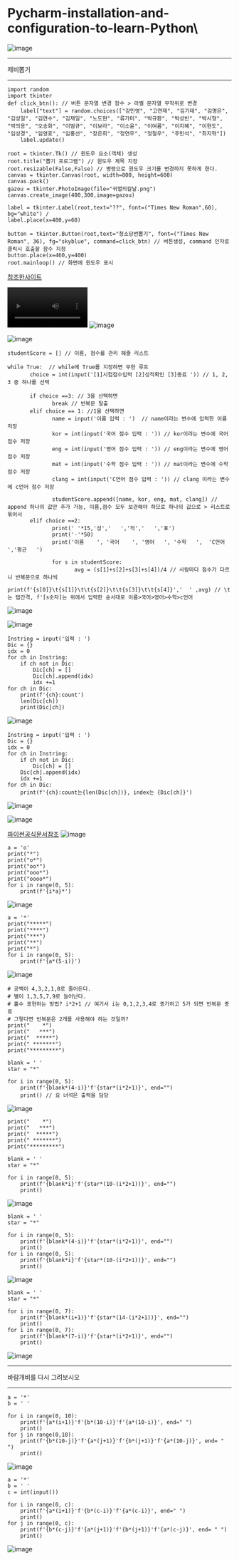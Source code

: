 # Pycharm-installation-and-configuration-to-learn-Python\
![image](https://user-images.githubusercontent.com/115389450/233526226-a948e3ee-27b7-41fb-83ae-3c275deb8b6e.png)

- - -
제비뽑기
- - -
```
import random
import tkinter
def click_btn(): // 버튼 문자열 변경 함수 > 라벨 문자열 무작위로 변경
    label["text"] = random.choices(["강민영", "고연재", "김기태", "김명은", "김성일", "김연수", "김재일", "노도현", "류가미", "박규환", "박성빈", "박시형", "박의용", "오송화", "이범규", "이보라", "이소윤", "이여름", "이지혜", "이현도", "임성경", "임영효", "임홍선", "장은희", "정연우", "정철우", "주민석", "최지혁"])
    label.update()

root = tkinter.Tk() // 윈도우 요소(객체) 생성
root.title("뽑기 프로그램") // 윈도우 제목 지정
root.resizable(False,False) // 명령으로 윈도우 크기를 변경하지 못하게 한다.
canvas = tkinter.Canvas(root, width=800, height=600)
canvas.pack()
gazou = tkinter.PhotoImage(file="귀멸의칼날.png")
canvas.create_image(400,300,image=gazou)

label = tkinter.Label(root,text="??", font=("Times New Roman",60), bg="white") /
label.place(x=480,y=60) 

button = tkinter.Button(root,text="청소당번뽑기", font=("Times New Roman", 36), fg="skyblue", command=click_btn) // 버튼생성, command 인자로 클릭시 호출할 함수 지정
button.place(x=460,y=400)
root.mainloop() // 화면에 윈도우 표시
```
[참조한사이트](https://jinho-study.tistory.com/1077)


<video src='https://user-images.githubusercontent.com/115389450/233526876-9be1b720-d612-4f45-848d-daf4873e1798.mp4' width=180/></video>
![image](https://user-images.githubusercontent.com/115389450/233527009-4620405b-0bb0-4476-b222-90af0684279a.png)

![image](https://user-images.githubusercontent.com/115389450/233527312-17b2c9c9-c869-4ea2-837e-a41740f3f29d.png)
```
studentScore = [] // 이름, 점수를 관리 해줄 리스트

while True:  // while에 True를 지정하면 무한 루프
       choice = int(input('[1]시험점수입력 [2]성적확인 [3]종료 ')) // 1, 2, 3 중 하나를 선택

       if choice ==3: // 3을 선택하면
              break // 반복문 탈출
       elif choice == 1: //1을 선택하면
              name = input('이름 입력 : ')  // name이라는 변수에 입력한 이름 저장
              kor = int(input('국어 점수 입력 : ')) // kor이라는 변수에 국어 점수 저장
              eng = int(input('영어 점수 입력 : ')) // eng이라는 변수에 영어 점수 저장
              mat = int(input('수학 점수 입력 : ')) // mat이라는 변수에 수학 점수 저장
              clang = int(input('C언어 점수 입력 : ')) // clang 이라는 변수에 c언어 점수 저장

              studentScore.append([name, kor, eng, mat, clang]) // append 하나의 값만 추가 가능, 이름,점수 모두 보관해야 하므로 하나의 값으로 > 리스트로 묶어서
       elif choice ==2:
              print(' '*15,'성','   ','적','   ','표')
              print('-'*50)
              print('이름    ', '국어    ', '영어   ', '수학   ',  'C언어   ','평균   ')

              for s in studentScore:
                     avg = (s[1]+s[2]+s[3]+s[4])/4 // 사람마다 점수가 다르니 반복문으로 하나씩
                     print(f'{s[0]}\t{s[1]}\t\t{s[2]}\t\t{s[3]}\t\t{s[4]}','  ' ,avg) // \t는 탭간격, f'[s숫자]는 위에서 입력한 순서대로 이름>국어>영어>수학>c언어
```
![image](https://user-images.githubusercontent.com/115389450/233527390-ec7eb066-0388-4a59-acc2-51c4d9aac918.png)

![image](https://user-images.githubusercontent.com/115389450/233527444-e90e6876-a37f-4d4d-acf7-ca07df0664ee.png)
```
Instring = input('입력 : ')
Dic = {}
idx = 0
for ch in Instring:
    if ch not in Dic:
        Dic[ch] = []
        Dic[ch].append(idx)
        idx +=1
for ch in Dic:
    print(f'{ch}:count')
    len(Dic[ch])
    print(Dic[ch])
```
![image](https://user-images.githubusercontent.com/115389450/233527488-b5386f05-1c9f-4cda-8b17-6d4c5d4b0a8b.png)
```
Instring = input('입력 : ')
Dic = {}
idx = 0
for ch in Instring:
    if ch not in Dic:
        Dic[ch] = []
    Dic[ch].append(idx)
    idx +=1
for ch in Dic:
    print(f'{ch}:count는{len(Dic[ch])}, index는 {Dic[ch]}')
```
![image](https://user-images.githubusercontent.com/115389450/233527533-2177b206-ff32-45ec-9c68-3aecf1299c1f.png)

![image](https://user-images.githubusercontent.com/115389450/233527653-221089d7-314b-43dc-a922-40708436714e.png)

[파이썬공식문서참조](https://docs.python.org/3/library/stdtypes.html#range)
![image](https://user-images.githubusercontent.com/115389450/233527809-68916e3b-085b-4101-9a89-0f50a43aa15c.png)
```
a = 'o'
print("*")
print("o*")
print("oo*")
print("ooo*")
print("oooo*")
for i in range(0, 5):
    print(f'{i*a}*')
```
![image](https://user-images.githubusercontent.com/115389450/233527896-a1baf755-c5b7-45a1-933d-c5c1051506b5.png)
```
a = '*'
print("*****")
print("****")
print("***")
print("**")
print("*")
for i in range(0, 5):
    print(f'{a*(5-i)}')
```
![image](https://user-images.githubusercontent.com/115389450/233527961-a695e336-bd59-4ec3-bf94-c474757d7605.png)
```
# 공백이 4,3,2,1,0로 줄어든다.
# 별이 1,3,5,7,9로 늘어난다.
# 홀수 표현하는 방법? i*2+1 // 여기서 i는 0,1,2,3,4로 증가하고 5가 되면 반복문 종료
# 그렇다면 반복문은 2개를 사용해야 하는 것일까?
print("    *")
print("   ***")
print("  *****")
print(" *******")
print("*********")

blank = ' '
star = "*"

for i in range(0, 5):
    print(f'{blank*(4-i)}'f'{star*(i*2+1)}', end="") 
    print() // 요 녀석은 출력을 담당
```
![image](https://user-images.githubusercontent.com/115389450/233528030-89262c0a-82e7-48f9-a570-9d0aa0b5e0b1.png)
```
print("    *")
print("   ***")
print("  *****")
print(" *******")
print("*********")

blank = ' '
star = "*"

for i in range(0, 5):
    print(f'{blank*i}'f'{star*(10-(i*2+1))}', end="")
    print()
```
![image](https://user-images.githubusercontent.com/115389450/233528100-95e513ca-5cd9-4fdf-8831-fb57377452be.png)
```
blank = ' '
star = "*"

for i in range(0, 5):
    print(f'{blank*(4-i)}'f'{star*(i*2+1)}', end="")
    print()
for i in range(0, 5):
    print(f'{blank*i}'f'{star*(10-(i*2+1))}', end="")
    print()
```
![image](https://user-images.githubusercontent.com/115389450/233528150-49ee37dc-8303-4b7f-a4fb-fba331b5d101.png)
```
blank = ' '
star = "*"

for i in range(0, 7):
    print(f'{blank*(i+1)}'f'{star*(14-(i*2+1))}', end="")
    print()
for i in range(0, 7):
    print(f'{blank*(7-i)}'f'{star*(i*2+1)}', end="")
    print()
```
![image](https://user-images.githubusercontent.com/115389450/233528194-c4fc795a-3928-4915-bc2c-685f3910d553.png)
- - -
바람개비를 다시 그려보시오 
- - -
```
a = '*'
b = ' '

for i in range(0, 10):
    print(f'{a*(i+1)}'f'{b*(10-i)}'f'{a*(10-i)}', end=" ")
    print()
for j in range(0,10):
    print(f'{b*(10-j)}'f'{a*(j+1)}'f'{b*(j+1)}'f'{a*(10-j)}', end= " ")
    print()
```
![image](https://user-images.githubusercontent.com/115389450/233528254-6d3e6157-1f5b-4b66-822c-83724a511174.png)
```
a = '*'
b = ' '
c = int(input())

for i in range(0, c):
    print(f'{a*(i+1)}'f'{b*(c-i)}'f'{a*(c-i)}', end=" ")
    print()
for j in range(0, c):
    print(f'{b*(c-j)}'f'{a*(j+1)}'f'{b*(j+1)}'f'{a*(c-j)}', end= " ")
    print()
```
![image](https://user-images.githubusercontent.com/115389450/233528304-d166f002-22f9-461e-9411-b8f6d0885f46.png)








